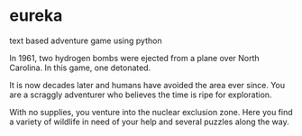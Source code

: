 # eureka

text based adventure game using python

In 1961, two hydrogen bombs were ejected from a plane over North Carolina. In this game, one detonated.

It is now decades later and humans have avoided the area ever since. You are a scraggly adventurer who believes the time is ripe for exploration.

With no supplies, you venture into the nuclear exclusion zone. Here you find a variety of wildlife in need of your help and several puzzles along the way.
